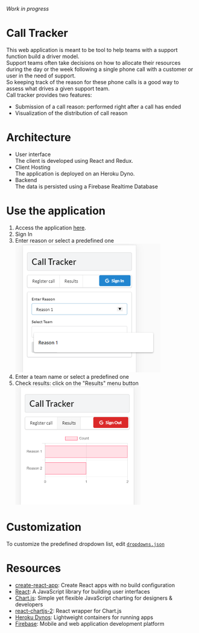 *Work in progress*
# Call Tracker
This web application is meant to be tool to help teams with a support function
build a driver model.  
Support teams often take decisions on how to allocate their resources during
the day or the week following a single phone call with a customer or user in
the need of support.  
So keeping track of the reason for these phone calls is a good way to assess
what drives a given support team.  
Call tracker provides two features:
- Submission of a call reason: performed right after a call has ended
- Visualization of the distribution of call reason

# Architecture
- User interface  
The client is developed using React and Redux.
- Client Hosting  
The application is deployed on an Heroku Dyno.
- Backend  
The data is persisted using a Firebase Realtime Database

# Use the application
 1. Access the application [here](https://call-tracker-esra.herokuapp.com/).
 2. Sign In
 3. Enter reason or select a predefined one
 ![register reason screenshot](./public/register_call.PNG)
 4. Enter a team name or select a predefined one
 5. Check results: click on the "Results" menu button
![results screenshot](./public/results.PNG)

# Customization
To customize the predefined dropdown list, edit [`dropdowns.json`](./src/dropdown.json)

# Resources
- [create-react-app](https://github.com/facebook/create-react-app): Create React apps with no build configuration
- [React](https://reactjs.org/): A JavaScript library for building user interfaces
- [Chart.js](https://www.chartjs.org/): Simple yet flexible JavaScript charting for designers & developers
- [react-chartjs-2](https://github.com/jerairrest/react-chartjs-2): React wrapper for Chart.js
- [Heroku Dynos](https://www.heroku.com/dynos): Lightweight containers for running apps
- [Firebase](https://firebase.google.com/): Mobile and web application development platform
